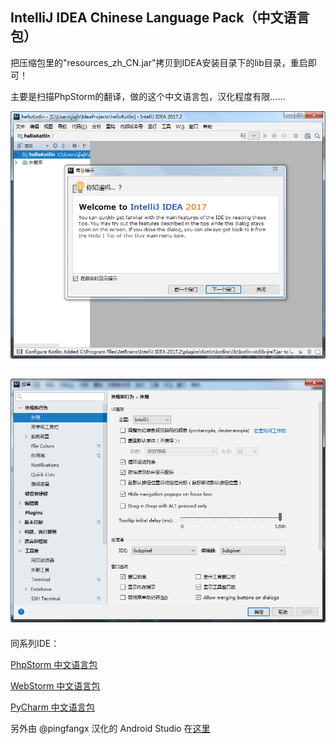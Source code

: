 
## IntelliJ IDEA Chinese Language Pack（中文语言包）


把压缩包里的"resources_zh_CN.jar"拷贝到IDEA安装目录下的lib目录，重启即可！

主要是扫描PhpStorm的翻译，做的这个中文语言包，汉化程度有限……


![image](images/screen-01.png)

![image](images/screen-02.png)
----------


同系列IDE：

[PhpStorm 中文语言包](https://github.com/ewen0930/PhpStorm-Chinese) 

[WebStorm 中文语言包](https://github.com/ewen0930/WebStorm-Chinese) 

[PyCharm 中文语言包](https://github.com/ewen0930/PyCharm-Chinese)


另外由 @pingfangx 汉化的 Android Studio 在[这里](https://github.com/pingfangx/TranslatorX/releases)